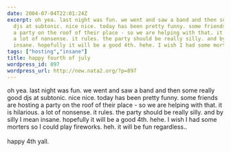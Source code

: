 ```yaml
---
date: 2004-07-04T22:01:24Z
excerpt: oh yea. last night was fun. we went and saw a band and then some really good
  djs at subtonic. nice nice. today has been pretty funny. some friends are hosting
  a party on the roof of their place - so we are helping with that. it is hilarious.
  a lot of nonsense. it rules. the party should be really silly. and by silly I mean
  insane. hopefully it will be a good 4th. hehe. I wish I had some morters s...
tags: ["hosting","insane"]
title: happy fourth of july
wordpress_id: 897
wordpress_url: http://new.nata2.org/?p=897
---
```


oh yea. last night was fun. we went and saw a band and then some really good djs at subtonic. nice nice. today has been pretty funny. some friends are hosting a party on the roof of their place - so we are helping with that. it is hilarious. a lot of nonsense. it rules. the party should be really silly. and by silly I mean insane. hopefully it will be a good 4th. hehe. I wish I had some morters so I could play fireworks. heh. it will be fun regardless..<br/><br/>happy 4th yall.
